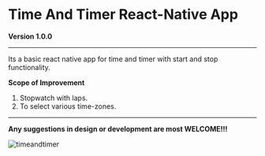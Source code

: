 # Time And Timer React-Native App

**Version 1.0.0**

---


Its a basic react native app for time and timer with start and stop functionality.


**Scope of Improvement**
1)  Stopwatch with laps.
2)  To select various time-zones.

---

**Any suggestions in design or development are most WELCOME!!!**


![timeandtimer](https://user-images.githubusercontent.com/27643631/50287089-70bc5e80-0487-11e9-99cf-be17ff206ff0.gif)
